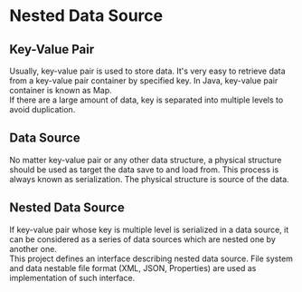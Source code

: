 Nested Data Source
=====================
Key-Value Pair
--------------
Usually, key-value pair is used to store data. It's very easy to retrieve data from a key-value pair container by specified key. In Java, key-value pair container is known as Map.<br/>
If there are a large amount of data, key is separated into multiple levels to avoid duplication.<br/>

Data Source
-----------
No matter key-value pair or any other data structure, a physical structure should be used as target the data save to and load from. This process is always known as serialization. The physical structure is source of the data.<br/>

Nested Data Source
------------------
If key-value pair whose key is multiple level is serialized in a data source, it can be considered as a series of data sources which are nested one by another one.<br/>
This project defines an interface describing nested data source. File system and data nestable file format (XML, JSON, Properties) are used as implementation of such interface.<br/>
